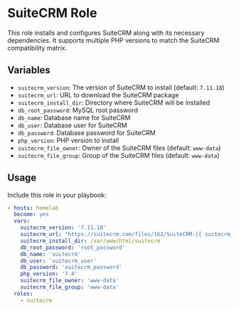# SuiteCRM Role

This role installs and configures SuiteCRM along with its necessary dependencies. It supports multiple PHP versions to match the SuiteCRM compatibility matrix.

## Variables

- `suitecrm_version`: The version of SuiteCRM to install (default: `7.11.18`)
- `suitecrm_url`: URL to download the SuiteCRM package
- `suitecrm_install_dir`: Directory where SuiteCRM will be installed
- `db_root_password`: MySQL root password
- `db_name`: Database name for SuiteCRM
- `db_user`: Database user for SuiteCRM
- `db_password`: Database password for SuiteCRM
- `php_version`: PHP version to install
- `suitecrm_file_owner`: Owner of the SuiteCRM files (default: `www-data`)
- `suitecrm_file_group`: Group of the SuiteCRM files (default: `www-data`)

## Usage

Include this role in your playbook:

```yaml
- hosts: homelab
  become: yes
  vars:
    suitecrm_version: '7.11.18'
    suitecrm_url: "https://suitecrm.com/files/162/SuiteCRM-{{ suitecrm_version }}/release/413/SuiteCRM-{{ suitecrm_version }}.zip"
    suitecrm_install_dir: /var/www/html/suitecrm
    db_root_password: 'root_password'
    db_name: 'suitecrm'
    db_user: 'suitecrm_user'
    db_password: 'suitecrm_password'
    php_version: '7.4'
    suitecrm_file_owner: 'www-data'
    suitecrm_file_group: 'www-data'
  roles:
    - suitecrm
